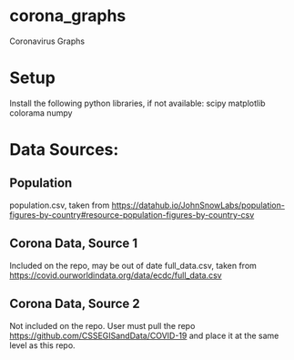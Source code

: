 # corona_graphs
Coronavirus Graphs

# Setup
Install the following python libraries, if not available:
scipy
matplotlib
colorama
numpy

# Data Sources:
## Population
population.csv, taken from https://datahub.io/JohnSnowLabs/population-figures-by-country#resource-population-figures-by-country-csv

## Corona Data, Source 1 
Included on the repo, may be out of date
full_data.csv, taken from https://covid.ourworldindata.org/data/ecdc/full_data.csv

## Corona Data, Source 2
Not included on the repo. User must pull the repo https://github.com/CSSEGISandData/COVID-19 and place it at the same level as this repo.

